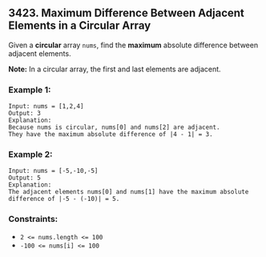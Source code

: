 ## 3423. Maximum Difference Between Adjacent Elements in a Circular Array

Given a **circular** array ```nums```, find the **maximum** absolute difference between adjacent elements.

**Note:** In a circular array, the first and last elements are adjacent.

### Example 1:
```
Input: nums = [1,2,4]
Output: 3
Explanation:
Because nums is circular, nums[0] and nums[2] are adjacent.
They have the maximum absolute difference of |4 - 1| = 3.
```

### Example 2:
```
Input: nums = [-5,-10,-5]
Output: 5
Explanation:
The adjacent elements nums[0] and nums[1] have the maximum absolute difference of |-5 - (-10)| = 5.
```

### Constraints:

* ```2 <= nums.length <= 100```
* ```-100 <= nums[i] <= 100```
